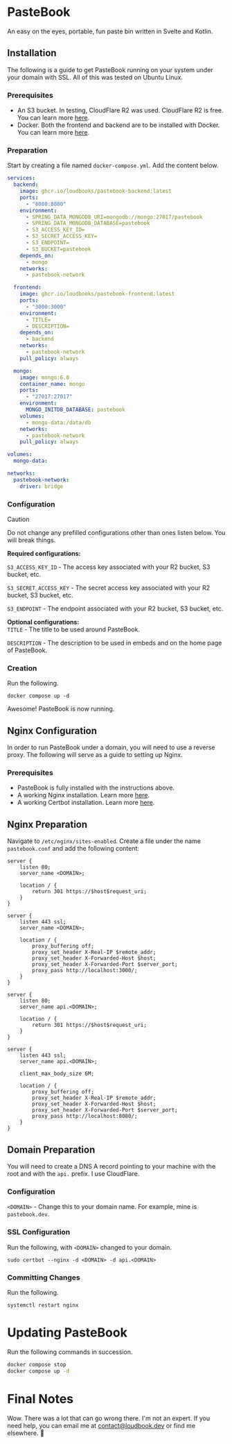 # PasteBook 
An easy on the eyes, portable, fun paste bin written in Svelte and Kotlin.

## Installation
The following is a guide to get PasteBook running on your system under your domain with SSL. All of this was tested on Ubuntu Linux.

### Prerequisites
- An S3 bucket. In testing, CloudFlare R2 was used. CloudFlare R2 is free. You can learn more [here](https://www.cloudflare.com/developer-platform/products/r2/).
- Docker. Both the frontend and backend are to be installed with Docker. You can learn more [here](https://www.docker.com).

### Preparation
Start by creating a file named `docker-compose.yml`. Add the content below.
```yml
services:
  backend:
    image: ghcr.io/loudbooks/pastebook-backend:latest
    ports:
      - "8080:8080"
    environment:
      - SPRING_DATA_MONGODB_URI=mongodb://mongo:27017/pastebook
      - SPRING_DATA_MONGODB_DATABASE=pastebook
      - S3_ACCESS_KEY_ID=
      - S3_SECRET_ACCESS_KEY=
      - S3_ENDPOINT=
      - S3_BUCKET=pastebook
    depends_on:
      - mongo
    networks:
      - pastebook-network

  frontend:
    image: ghcr.io/loudbooks/pastebook-frontend:latest
    ports:
      - "3000:3000"
    environment:
      - TITLE=
      - DESCRIPTION=
    depends_on:
      - backend
    networks:
      - pastebook-network
    pull_policy: always

  mongo:
    image: mongo:6.0
    container_name: mongo
    ports:
      - "27017:27017"
    environment:
      MONGO_INITDB_DATABASE: pastebook
    volumes:
      - mongo-data:/data/db
    networks:
      - pastebook-network
    pull_policy: always

volumes:
  mongo-data:

networks:
  pastebook-network:
    driver: bridge
```
### Configuration
> [!CAUTION]
> Do not change any prefilled configurations other than ones listen below. You will break things.

**Required configurations:**
<br>

`S3_ACCESS_KEY_ID` - The access key associated with your R2 bucket, S3 bucket, etc.

`S3_SECRET_ACCESS_KEY` - The secret access key associated with your R2 bucket, S3 bucket, etc.

`S3_ENDPOINT` - The endpoint associated with your R2 bucket, S3 bucket, etc. 

**Optional configurations:**
<br>
`TITLE` - The title to be used around PasteBook.

`DESCRIPTION` - The description to be used in embeds and on the home page of PasteBook.

### Creation
Run the following.
```
docker compose up -d
```

Awesome! PasteBook is now running.

## Nginx Configuration
In order to run PasteBook under a domain, you will need to use a reverse proxy. The following will serve as a guide to setting up Nginx.

### Prerequisites
- PasteBook is fully installed with the instructions above.
- A working Nginx installation. Learn more [here](https://nginx.org/en/linux_packages.html#instructions).
- A working Certbot installation. Learn more [here](https://certbot.eff.org/instructions?ws=nginx&os=snap).
## Nginx Preparation
Navigate to `/etc/nginx/sites-enabled`.
Create a file under the name `pastebook.conf` and add the following content:
```nginx
server {
    listen 80;
    server_name <DOMAIN>;

    location / {
        return 301 https://$host$request_uri;
    }
}

server {
    listen 443 ssl;
    server_name <DOMAIN>;

    location / {
        proxy_buffering off;  
        proxy_set_header X-Real-IP $remote_addr;                                                                                                
        proxy_set_header X-Forwarded-Host $host;                                                                                                
        proxy_set_header X-Forwarded-Port $server_port;                                                                                         
        proxy_pass http://localhost:3000/;   
    }
}

server {
    listen 80;
    server_name api.<DOMAIN>;

    location / {
        return 301 https://$host$request_uri;
    }
}

server {
    listen 443 ssl;
    server_name api.<DOMAIN>;

    client_max_body_size 6M;

    location / {
        proxy_buffering off;  
        proxy_set_header X-Real-IP $remote_addr;                                                                                                
        proxy_set_header X-Forwarded-Host $host;                                                                                                
        proxy_set_header X-Forwarded-Port $server_port;                                                                                         
        proxy_pass http://localhost:8080/;   
    }
}
```

## Domain Preparation
You will need to create a DNS A record pointing to your machine with the root and with the `api.` prefix. I use CloudFlare.

### Configuration 
`<DOMAIN>` - Change this to your domain name. For example, mine is `pastebook.dev`.

### SSL Configuration
Run the following, with `<DOMAIN>` changed to your domain.
```
sudo certbot --nginx -d <DOMAIN> -d api.<DOMAIN>
```

### Committing Changes
Run the following.
```
systemctl restart nginx
```

# Updating PasteBook
Run the following commands in succession.
```bash
docker compose stop
docker compose up -d
```

# Final Notes
Wow. There was a lot that can go wrong there. I'm not an expert. If you need help, you can email me at contact@loudbook.dev or find me elsewhere.
💜
